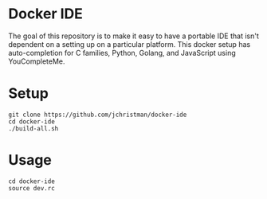 # Docker IDE

The goal of this repository is to make it easy to have a portable IDE that isn't dependent on a setting up on a particular platform. This docker setup has auto-completion for C families, Python, Golang, and JavaScript using YouCompleteMe.

Setup
=====

```
git clone https://github.com/jchristman/docker-ide
cd docker-ide
./build-all.sh
```

Usage
=====

```
cd docker-ide
source dev.rc
```
